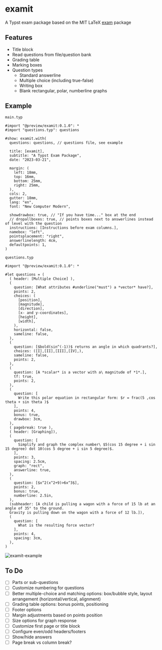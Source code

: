 # examit

A Typst exam package based on the MIT LaTeX [exam](https://ctan.org/pkg/exam) package

## Features

- Title block
- Read questions from file/question bank
- Grading table
- Marking boxes
- Question types
  - Standard answerline
  - Multiple choice (including true-false)
  - Writing box
  - Blank rectangular, polar, numberline graphs

## Example

`main.typ`
```typst
#import "@preview/examit:0.1.0": *
#import "questions.typ": questions

#show: examit.with(
  questions: questions, // questions file, see example

  title: [examit],
  subtitle: "A Typst Exam Package",
  date: "2023-03-21",

  margin: (
    left: 18mm,
    top: 16mm,
    bottom: 25mm,
    right: 25mm,
  ),
  cols: 2,
  gutter: 18mm,
  lang: "en",
  font: "New Computer Modern",

  showdrawbox: true, // "If you have time..." box at the end
  // dropallboxes: true, // points boxes next to answerlines instead of level with the question
  instructions: [Instructions before exam columns.],
  namebox: "left",
  pointsplacement: "right",
  answerlinelength: 4cm,
  defaultpoints: 1,
)
```

`questions.typ`
```typst
#import "@preview/examit:0.1.0": *

#let questions = (
  ( header: [Multiple Choice] ),
  (
    question: [What attributes #underline("must") a *vector* have?],
    points: 2,
    choices: (
      [position],
      [magnitude],
      [direction],
      [x- and y-coordinates],
      [height],
      [width],
    ),
    horizontal: false,
    sameline: false,
  ),
  (
    question: [$bold(sin^(-1))$ returns an angle in which quadrants?],
    choices: ([I],[II],[III],[IV],),
    sameline: false,
    points: 2,
  ),
  (
    question: [A *scalar* is a vector with a\ magnitude of *1*.],
    tf: true,
    points: 2,
  ),
  (
    question: [
      Write this polar equation in rectangular form: $r = frac(5 ,cos theta + sin theta )$
    ],
    points: 4,
    bonus: true,
    drawbox: 3cm,
  ),
  ( pagebreak: true ),
  ( header: [Graphing]),
  (
    question: [
      Simplify and graph the complex number\ $5(cos 15 degree + i sin 15 degree) dot 10(cos 5 degree + i sin 5 degree)$.
    ],
    points: 3,
    spacing: 2.5cm,
    graph: "rect",
    answerline: true,
  ),
  (
    question: [$x^2(x^2+9)>6x^3$],
    points: 2,
    bonus: true,
    numberline: 2.5in,
  ),
  (subheader: [A child is pulling a wagon with a force of 15 lb at an angle of 35° to the ground.
  Gravity is pulling down on the wagon with a force of 12 lb.]),
  (
    question: [
      What is the resulting force vector?
    ],
    points: 4,
    spacing: 3cm,
  ),
)
```

![examit-example](https://github.com/onomou/typst-examit/assets/131693/78ba6fdc-59c0-460a-89cc-9617c15ac3e0)

## To Do

- [ ] Parts or sub-questions
- [ ] Customize numbering for questions
- [ ] Better multiple-choice and matching options: box/bubble style, layout arrangement (horizontal/vertical, alignment)
- [ ] Grading table options: bonus points, positioning
- [ ] Footer options
- [ ] Margin adjustments based on points position
- [ ] Size options for graph response
- [ ] Customize first page or title block
- [ ] Configure even/odd headers/footers
- [ ] Show/hide answers
- [ ] Page break vs column break?
